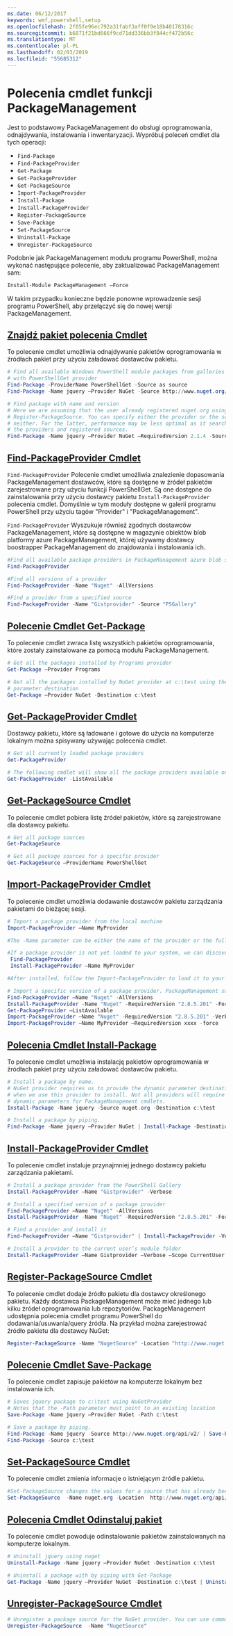 ```yaml
---
ms.date: 06/12/2017
keywords: wmf,powershell,setup
ms.openlocfilehash: 2f05fe96ec792a31fabf3aff0f9e18b40178316c
ms.sourcegitcommit: b6871f21bd666f9cd71dd336bb3f844cf472b56c
ms.translationtype: MT
ms.contentlocale: pl-PL
ms.lasthandoff: 02/03/2019
ms.locfileid: "55685312"
---
```

# <a name="packagemanagement-cmdlets"></a>Polecenia cmdlet funkcji PackageManagement

Jest to podstawowy PackageManagement do obsługi oprogramowania, odnajdywania, instalowania i inwentaryzacji. Wypróbuj poleceń cmdlet dla tych operacji:

- `Find-Package`
- `Find-PackageProvider`
- `Get-Package`
- `Get-PackageProvider`
- `Get-PackageSource`
- `Import-PackageProvider`
- `Install-Package`
- `Install-PackageProvider`
- `Register-PackageSource`
- `Save-Package`
- `Set-PackageSource`
- `Uninstall-Package`
- `Unregister-PackageSource`

Podobnie jak PackageManagement modułu programu PowerShell, można wykonać następujące polecenie, aby zaktualizować PackageManagement sam:

```powershell
Install-Module PackageManagement –Force
```

W takim przypadku konieczne będzie ponowne wprowadzenie sesji programu PowerShell, aby przełączyć się do nowej wersji PackageManagement.

## <a name="find-package-cmdletpowershellmodulepackagemanagementfind-package"></a>[Znajdź pakiet polecenia Cmdlet](/powershell/module/PackageManagement/Find-Package)

To polecenie cmdlet umożliwia odnajdywanie pakietów oprogramowania w źródłach pakiet przy użyciu załadować dostawców pakietu.

```powershell
# Find all available Windows PowerShell module packages from galleries registered
# with PowerShellGet provider
Find-Package -ProviderName PowerShellGet -Source as source
Find-Package -Name jquery –Provider NuGet -Source http://www.nuget.org/api/v2/

# Find package with name and version
# Here we are assuming that the user already registered nuget.org using
# Register-PackageSource. You can specify either the provider or the source, or
# neither. For the latter, performance may be less optimal as it searches through all
# the providers and registered sources.
Find-Package -Name jquery –Provider NuGet –RequiredVersion 2.1.4 -Source nuget.org
```

## <a name="find-packageprovider-cmdletpowershellmodulepackagemanagementfind-packageprovider"></a>[Find-PackageProvider Cmdlet](/powershell/module/PackageManagement/Find-PackageProvider)

`Find-PackageProvider` Polecenie cmdlet umożliwia znalezienie dopasowania PackageManagement dostawców, które są dostępne w źródeł pakietów zarejestrowane przy użyciu funkcji PowerShellGet. Są one dostępne do zainstalowania przy użyciu dostawcy pakietu `Install-PackageProvider` polecenia cmdlet. Domyślnie w tym moduły dostępne w galerii programu PowerShell przy użyciu tagów "Provider" i "PackageManagement".

`Find-PackageProvider` Wyszukuje również zgodnych dostawców PackageManagement, które są dostępne w magazynie obiektów blob platformy azure PackageManagement, której używamy dostawcy boostrapper PackageManagement do znajdowania i instalowania ich.

```powershell
#Find all available package providers in PackageManagement azure blob store as well as in PowerShellGallery.com
Find-PackageProvider

#Find all versions of a provider
Find-PackageProvider -Name "Nuget" -AllVersions

#Find a provider from a specified source
Find-PackageProvider -Name "Gistprovider" -Source "PSGallery"
```

## <a name="get-package-cmdletpowershellmodulepackagemanagementget-package"></a>[Polecenie Cmdlet Get-Package](/powershell/module/PackageManagement/Get-Package)

To polecenie cmdlet zwraca listę wszystkich pakietów oprogramowania, które zostały zainstalowane za pomocą modułu PackageManagement.

```powershell
# Get all the packages installed by Programs provider
Get-Package –Provider Programs

# Get all the packages installed by NuGet provider at c:\test using the dynamic
# parameter destination
Get-Package –Provider NuGet -Destination c:\test
```

## <a name="get-packageprovider-cmdletpowershellmodulepackagemanagementget-packageprovider"></a>[Get-PackageProvider Cmdlet](/powershell/module/PackageManagement/Get-PackageProvider)

Dostawcy pakietu, które są ładowane i gotowe do użycia na komputerze lokalnym można spisywany używając polecenia cmdlet.

```powershell
# Get all currently loaded package providers
Get-PackageProvider

# The following cmdlet will show all the package providers available on the machine (including those that are not loaded):
Get-PackageProvider -ListAvailable
```

## <a name="get-packagesource-cmdletpowershellmodulepackagemanagementget-packagesource"></a>[Get-PackageSource Cmdlet](/powershell/module/PackageManagement/Get-PackageSource)

To polecenie cmdlet pobiera listę źródeł pakietów, które są zarejestrowane dla dostawcy pakietu.

```powershell
# Get all package sources
Get-PackageSource

# Get all package sources for a specific provider
Get-PackageSource –ProviderName PowerShellGet
```

## <a name="import-packageprovider-cmdletpowershellmodulepackagemanagementimport-packageprovider"></a>[Import-PackageProvider Cmdlet](/powershell/module/PackageManagement/Import-PackageProvider)

To polecenie cmdlet umożliwia dodawanie dostawców pakietu zarządzania pakietami do bieżącej sesji.

```powershell
# Import a package provider from the local machine
Import-PackageProvider –Name MyProvider

#The -Name parameter can be either the name of the provider or the full path to the provider. Currently, we support .dll, .exe and.psm1 for the full path case. If the name of the provider is used for the -Name parameter, then additional version parameters such as -RequiredVersion, -MinimumVersion and -MaximumVersion may be specified. Otherwise, the latest version of the provider will be imported.

#If a package provider is not yet loaded to your system, we can discover and install on-demand. You can use explicit discovery and install cmdlets to do so:
 Find-PackageProvider
 Install-PackageProvider –Name MyProvider

#After installed, follow the Import-PackageProvider to load it to your system.

# Import a specific version of a package provider. PackageManagement supports installations of multiple versions of a package provider using PackageProvider cmdlets (not by bootstrapper provider). You can install another version of a package provider given that you already have one up running by:
Find-PackageProvider –Name "Nuget" -AllVersions
Install-PackageProvider -Name "Nuget" -RequiredVersion "2.8.5.201" -Force
Get-PackageProvider –ListAvailable
Import-PackageProvider –Name "Nuget" -RequiredVersion "2.8.5.201" -Verbose
Import-PackageProvider –Name MyProvider –RequiredVersion xxxx -force
```

## <a name="-install-package-cmdletpowershellmodulepackagemanagementinstall-package"></a>[ Polecenia Cmdlet Install-Package](/powershell/module/PackageManagement/Install-Package)

To polecenie cmdlet umożliwia instalację pakietów oprogramowania w źródłach pakiet przy użyciu załadować dostawców pakietu.

```powershell
# Install a package by name.
# NuGet provider requires us to provide the dynamic parameter destination path
# when we use this provider to install. Not all providers will require you to supply
# dynamic parameters for PackageManagement cmdlets.
Install-Package -Name jquery -Source nuget.org -Destination c:\test

# Install a package by piping.
Find-Package -Name jquery –Provider NuGet | Install-Package -Destination c:\test
```

## <a name="install-packageprovider-cmdletpowershellmodulepackagemanagementinstall-packageprovider"></a>[Install-PackageProvider Cmdlet](/powershell/module/PackageManagement/Install-PackageProvider)

To polecenie cmdlet instaluje przynajmniej jednego dostawcy pakietu zarządzania pakietami.

```powershell
# Install a package provider from the PowerShell Gallery
Install-PackageProvider –Name "Gistprovider" -Verbose

# Install a specified version of a package provider
Find-PackageProvider –Name "Nuget" -AllVersions
Install-PackageProvider -Name "Nuget" -RequiredVersion "2.8.5.201" -Force

# Find a provider and install it
Find-PackageProvider –Name "Gistprovider" | Install-PackageProvider -Verbose

# Install a provider to the current user’s module folder
Install-PackageProvider –Name Gistprovider –Verbose –Scope CurrentUser
```

## <a name="register-packagesource-cmdletpowershellmodulepackagemanagementregister-packagesource"></a>[Register-PackageSource Cmdlet](/powershell/module/PackageManagement/Register-PackageSource)

To polecenie cmdlet dodaje źródło pakietu dla dostawcy określonego pakietu.
Każdy dostawca PackageManagement może mieć jednego lub kilku źródeł oprogramowania lub repozytoriów. PackageManagement udostępnia polecenia cmdlet programu PowerShell do dodawania/usuwania/query źródła. Na przykład można zarejestrować źródło pakietu dla dostawcy NuGet:

```powershell
Register-PackageSource -Name "NugetSource" -Location "http://www.nuget.org/api/v2" –ProviderName nuget
```

## <a name="save-package-cmdletpowershellmodulepackagemanagementsave-package"></a>[Polecenie Cmdlet Save-Package](/powershell/module/PackageManagement/Save-Package)

To polecenie cmdlet zapisuje pakietów na komputerze lokalnym bez instalowania ich.

```powershell
# Saves jquery package to c:\test using NuGetProvider
# Notes that the -Path parameter must point to an existing location
Save-Package -Name jquery –Provider NuGet -Path c:\test

# Save a package by piping.
Find-Package -Name jquery -Source http://www.nuget.org/api/v2/ | Save-Package -Path c:\test
Find-Package -Source c:\test
```

## <a name="set-packagesource-cmdletpowershellmodulepackagemanagementset-packagesource"></a>[Set-PackageSource Cmdlet](/powershell/module/PackageManagement/Set-PackageSource)

To polecenie cmdlet zmienia informacje o istniejącym źródle pakietu.

```powershell
#Set-PackageSource changes the values for a source that has already been registered by running the Register-PackageSource cmdlet. By #running Set-PackageSource, you can change the source name and location.
Set-PackageSource  -Name nuget.org -Location  http://www.nuget.org/api/v2 -NewName nuget2 -NewLocation https://www.nuget.org/api/v2
```

## <a name="uninstall-package-cmdletpowershellmodulepackagemanagementuninstall-package"></a>[Polecenia Cmdlet Odinstaluj pakiet](/powershell/module/PackageManagement/Uninstall-Package)

To polecenie cmdlet powoduje odinstalowanie pakietów zainstalowanych na komputerze lokalnym.

```powershell
# Uninstall jquery using nuget
Uninstall-Package -Name jquery –Provider NuGet -Destination c:\test

# Uninstall a package with by piping with Get-Package
Get-Package -Name jquery –Provider NuGet -Destination c:\test | Uninstall-Package
```

## <a name="unregister-packagesource-cmdletpowershellmodulepackagemanagementunregister-packagesource"></a>[Unregister-PackageSource Cmdlet](/powershell/module/PackageManagement/Unregister-PackageSource)

```powershell
# Unregister a package source for the NuGet provider. You can use command Unregister-PackageSource, to disconnect with a repository, and Get-PackageSource, to discover what the repositories are associated with that provider.
Unregister-PackageSource  -Name "NugetSource"
```